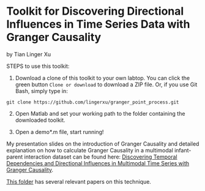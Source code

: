 # Toolkit for Discovering Directional Influences in Time Series Data with Granger Causality
by Tian Linger Xu

STEPS to use this toolkit:
1. Download a clone of this toolkit to your own labtop. You can click the green button `Clone or download` to download a ZIP file. Or, if you use Git Bash, simply type in:
```
git clone https://github.com/lingerxu/granger_point_process.git
```
2. Open Matlab and set your working path to the folder containing the downloaded toolkit.

3. Open a demo*.m file, start running!

My presentation slides on the introduction of Granger Causality and detailed explanation on how to calculate Granger Causality in a multimodal infant-parent interaction dataset can be found here: [Discovering Temporal Dependencies and Directional Influences in Multimodal Time Series with Granger Causality](2018_Gcause_slides_xu.pdf).

[This folder](relevant_papers/) has several relevant papers on this technique.